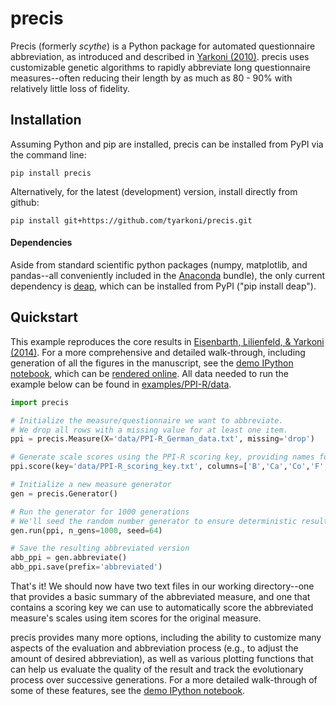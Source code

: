 # precis
Precis (formerly *scythe*) is a Python package for automated questionnaire abbreviation, as introduced and described in [Yarkoni (2010)](http://pilab.psy.utexas.edu/publications/Yarkoni_JRP_2010a.pdf). precis uses customizable genetic algorithms to rapidly abbreviate long questionnaire measures--often reducing their length by as much as 80 - 90% with relatively little loss of fidelity.

## Installation
Assuming Python and pip are installed, precis can be installed from PyPI via the command line:
```
pip install precis
```
Alternatively, for the latest (development) version, install directly from github:
```
pip install git+https://github.com/tyarkoni/precis.git
```
#### Dependencies
Aside from standard scientific python packages (numpy, matplotlib, and pandas--all conveniently included in the [Anaconda](https://store.continuum.io/cshop/anaconda/) bundle), the only current dependency is [deap](https://github.com/DEAP/deap/), which can be installed from PyPI ("pip install deap").

## Quickstart
This example reproduces the core results in [Eisenbarth, Lilienfeld, & Yarkoni (2014)](http://pilab.psy.utexas.edu/publications/Eisenbarth_Psychological_Assessment_2014.pdf). For a more comprehensive and detailed walk-through, including generation of all the figures in the manuscript, see the [demo IPython notebook](https://github.com/tyarkoni/precis/blob/master/examples/PPI-R/PPI-R%20abbreviation.ipynb), which can be [rendered online](http://nbviewer.ipython.org/github/tyarkoni/precis/blob/master/examples/PPI-R/PPI-R%20abbreviation.ipynb). All data needed to run the example below can be found in [examples/PPI-R/data](https://github.com/tyarkoni/precis/tree/master/examples/PPI-R/data).

```python
import precis

# Initialize the measure/questionnaire we want to abbreviate.
# We drop all rows with a missing value for at least one item.
ppi = precis.Measure(X='data/PPI-R_German_data.txt', missing='drop')

# Generate scale scores using the PPI-R scoring key, providing names for the columns.
ppi.score(key='data/PPI-R_scoring_key.txt', columns=['B','Ca','Co','F','M','R','So','St'], rescale=True)

# Initialize a new measure generator
gen = precis.Generator()

# Run the generator for 1000 generations
# We'll seed the random number generator to ensure deterministic results.
gen.run(ppi, n_gens=1000, seed=64)

# Save the resulting abbreviated version
abb_ppi = gen.abbreviate()
abb_ppi.save(prefix='abbreviated')
```
That's it! We should now have two text files in our working directory--one that provides a basic summary of the abbreviated measure, and one that contains a scoring key we can use to automatically score the abbreviated measure's scales using item scores for the original measure.

precis provides many more options, including the ability to customize many aspects of the evaluation and abbreviation process (e.g., to adjust the amount of desired abbreviation), as well as various plotting functions that can help us evaluate the quality of the result and track the evolutionary process over successive generations. For a more detailed walk-through of some of these features, see the [demo IPython notebook](http://nbviewer.ipython.org/github/tyarkoni/precis/blob/master/examples/PPI-R/PPI-R%20abbreviation.ipynb).